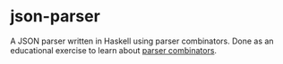 # json-parser
A JSON parser written in Haskell using parser combinators. Done as an educational exercise to learn about [parser combinators](https://en.wikipedia.org/wiki/Parser_combinator).
